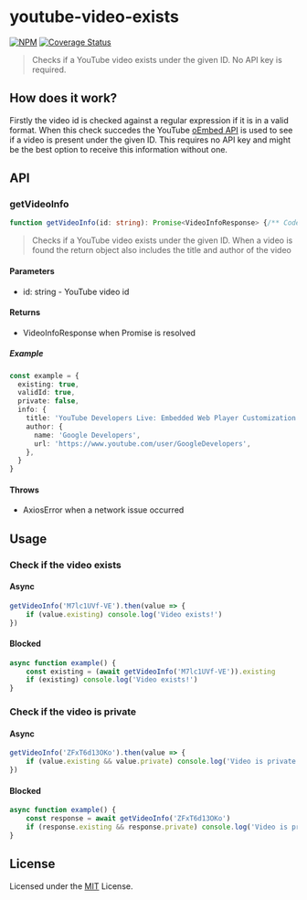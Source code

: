 # youtube-video-exists

[![NPM](https://img.shields.io/npm/v/youtube-video-exists.svg?style=flat)](https://npmjs.org/package/youtube-video-exists)
[![Coverage Status](https://coveralls.io/repos/github/matthiasschwarz/youtube-video-exists/badge.svg?branch=master)](https://coveralls.io/github/matthiasschwarz/youtube-video-exists?branch=master)

> Checks if a YouTube video exists under the given ID. No API key is required. 

## How does it work?

Firstly the video id is checked against a regular expression if it is in a valid format.
When this check succedes the YouTube [oEmbed API](https://oembed.com/) is used to see if a video is present under the given ID.
This requires no API key and might be the best option to receive this information without one.

## API

### getVideoInfo

```typescript
function getVideoInfo(id: string): Promise<VideoInfoResponse> {/** Code ommited **/}
```

> Checks if a YouTube video exists under the given ID.
> When a video is found the return object also includes the title and author of the video

#### Parameters

* id: string - YouTube video id

#### Returns

* VideoInfoResponse when Promise is resolved

##### Example

```typescript
const example = {
  existing: true,
  validId: true,
  private: false,
  info: {
    title: 'YouTube Developers Live: Embedded Web Player Customization',
    author: {
      name: 'Google Developers',
      url: 'https://www.youtube.com/user/GoogleDevelopers',
    },
  }
}
```

#### Throws

* AxiosError when a network issue occurred

## Usage

### Check if the video exists

#### Async

```typescript
getVideoInfo('M7lc1UVf-VE').then(value => {
    if (value.existing) console.log('Video exists!')
})
```

#### Blocked

```typescript
async function example() {
    const existing = (await getVideoInfo('M7lc1UVf-VE')).existing
    if (existing) console.log('Video exists!')
}
```

### Check if the video is private

#### Async

```typescript
getVideoInfo('ZFxT6d13OKo').then(value => {
    if (value.existing && value.private) console.log('Video is private!')
})
```

#### Blocked

```typescript
async function example() {
    const response = await getVideoInfo('ZFxT6d13OKo')
    if (response.existing && response.private) console.log('Video is private!')
}
```

## License

Licensed under the [MIT](LICENSE) License.